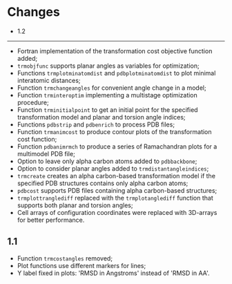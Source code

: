 Changes
=======

* 1.2
-----

- Fortran implementation of the transformation cost objective function
added;
- `trmobjfunc` supports planar angles as variables for optimization;
- Functions `trmplotminatomdist` and `pdbplotminatomdist` to plot minimal
interatomic distances; 
- Function `trmchangeangles` for convenient angle change in a model;
- Function `trminteroptim` implementing a multistage optimization
procedure;
- Function `trminitialpoint` to get an initial point for the specified
transformation model and planar and torsion angle indices;
- Functions `pdbstrip` and `pdbenrich` to process PDB files;
- Function `trmanimcost` to produce contour plots of the transformation
  cost function;
- Function `pdbanimrmch` to produce a series of Ramachandran plots for a
  multimodel PDB file;
- Option to leave only alpha carbon atoms added to `pdbbackbone`;
- Option to consider planar angles added to `trmdistantangleindices`;
- `trmcreate` creates an alpha carbon-based transformation model if the
specified PDB structures contains only alpha carbon atoms;
- `pdbcost` supports PDB files containing alpha carbon-based structures;
- `trmplottranglediff` replaced with the `trmplotanglediff` function that
supports both planar and torsion angles;
- Cell arrays of configuration coordinates were replaced with 3D-arrays
for better performance.

1.1
---

- Function `trmcostangles` removed; 
- Plot functions use different markers for lines;
- Y label fixed in plots: 'RMSD in Angstroms' instead of
'RMSD in AA'.

